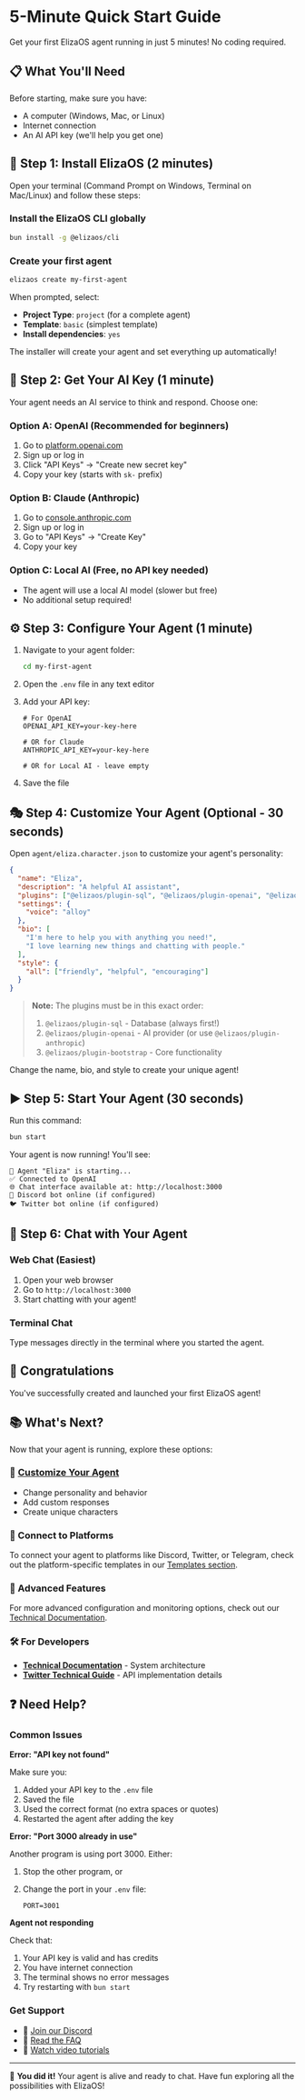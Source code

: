 # 5-Minute Quick Start Guide

Get your first ElizaOS agent running in just 5 minutes! No coding required.

## 📋 What You'll Need

Before starting, make sure you have:

- A computer (Windows, Mac, or Linux)
- Internet connection
- An AI API key (we'll help you get one)

## 🚀 Step 1: Install ElizaOS (2 minutes)

Open your terminal (Command Prompt on Windows, Terminal on Mac/Linux) and follow these steps:

### Install the ElizaOS CLI globally

```bash
bun install -g @elizaos/cli
```

### Create your first agent

```bash
elizaos create my-first-agent
```

When prompted, select:

- **Project Type**: `project` (for a complete agent)
- **Template**: `basic` (simplest template)
- **Install dependencies**: `yes`

The installer will create your agent and set everything up automatically!

## 🔑 Step 2: Get Your AI Key (1 minute)

Your agent needs an AI service to think and respond. Choose one:

### Option A: OpenAI (Recommended for beginners)

1. Go to [platform.openai.com](https://platform.openai.com)
2. Sign up or log in
3. Click "API Keys" → "Create new secret key"
4. Copy your key (starts with `sk-` prefix)

### Option B: Claude (Anthropic)

1. Go to [console.anthropic.com](https://console.anthropic.com)
2. Sign up or log in
3. Go to "API Keys" → "Create Key"
4. Copy your key

### Option C: Local AI (Free, no API key needed)

- The agent will use a local AI model (slower but free)
- No additional setup required!

## ⚙️ Step 3: Configure Your Agent (1 minute)

1. Navigate to your agent folder:

   ```bash
   cd my-first-agent
   ```

2. Open the `.env` file in any text editor

3. Add your API key:

   ```env
   # For OpenAI
   OPENAI_API_KEY=your-key-here

   # OR for Claude
   ANTHROPIC_API_KEY=your-key-here

   # OR for Local AI - leave empty
   ```

4. Save the file

## 🎭 Step 4: Customize Your Agent (Optional - 30 seconds)

Open `agent/eliza.character.json` to customize your agent's personality:

```json
{
  "name": "Eliza",
  "description": "A helpful AI assistant",
  "plugins": ["@elizaos/plugin-sql", "@elizaos/plugin-openai", "@elizaos/plugin-bootstrap"],
  "settings": {
    "voice": "alloy"
  },
  "bio": [
    "I'm here to help you with anything you need!",
    "I love learning new things and chatting with people."
  ],
  "style": {
    "all": ["friendly", "helpful", "encouraging"]
  }
}
```

> **Note:** The plugins must be in this exact order:
>
> 1. `@elizaos/plugin-sql` - Database (always first!)
> 2. `@elizaos/plugin-openai` - AI provider (or use `@elizaos/plugin-anthropic`)
> 3. `@elizaos/plugin-bootstrap` - Core functionality

Change the name, bio, and style to create your unique agent!

## ▶️ Step 5: Start Your Agent (30 seconds)

Run this command:

```bash
bun start
```

Your agent is now running! You'll see:

```text
🤖 Agent "Eliza" is starting...
✅ Connected to OpenAI
🌐 Chat interface available at: http://localhost:3000
💬 Discord bot online (if configured)
🐦 Twitter bot online (if configured)
```

## 💬 Step 6: Chat with Your Agent

### Web Chat (Easiest)

1. Open your web browser
2. Go to `http://localhost:3000`
3. Start chatting with your agent!

### Terminal Chat

Type messages directly in the terminal where you started the agent.

## 🎉 Congratulations

You've successfully created and launched your first ElizaOS agent!

## 📚 What's Next?

Now that your agent is running, explore these options:

### 🎨 [Customize Your Agent](../guides/character-creation.md)

- Change personality and behavior
- Add custom responses
- Create unique characters

### 🔌 Connect to Platforms

To connect your agent to platforms like Discord, Twitter, or Telegram, check out the platform-specific templates in our [Templates section](../templates/quick-start.md).

### 🚀 Advanced Features

For more advanced configuration and monitoring options, check out our [Technical Documentation](../../technical/architecture/overview.md).

### 🛠️ For Developers

- **[Technical Documentation](../../technical/architecture/overview.md)** - System architecture
- **[Twitter Technical Guide](../../technical/integrations/twitter-technical.md)** - API implementation details

## ❓ Need Help?

### Common Issues

**Error: "API key not found"**

Make sure you:

1. Added your API key to the `.env` file
2. Saved the file
3. Used the correct format (no extra spaces or quotes)
4. Restarted the agent after adding the key

**Error: "Port 3000 already in use"**

Another program is using port 3000. Either:

1. Stop the other program, or
2. Change the port in your `.env` file:

   ```env
   PORT=3001
   ```

**Agent not responding**

Check that:

1. Your API key is valid and has credits
2. You have internet connection
3. The terminal shows no error messages
4. Try restarting with `bun start`

### Get Support

- 💬 [Join our Discord](https://discord.gg/elizaos)
- 📖 [Read the FAQ](/docs/simple/faq)
- 🎥 [Watch video tutorials](https://www.youtube.com/@elizaOSDeveloper)

---

🎊 **You did it!** Your agent is alive and ready to chat. Have fun exploring all the possibilities with ElizaOS!
